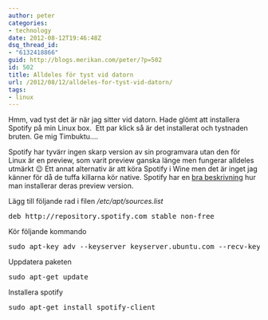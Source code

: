 ```yaml
---
author: peter
categories:
- technology
date: 2012-08-12T19:46:48Z
dsq_thread_id:
- "6132418866"
guid: http://blogs.merikan.com/peter/?p=502
id: 502
title: Alldeles för tyst vid datorn
url: /2012/08/12/alldeles-for-tyst-vid-datorn/
tags:
- linux
---
```


Hmm, vad tyst det är när jag sitter vid datorn. Hade glömt att installera Spotify på min Linux box.  Ett par klick så är det installerat och tystnaden bruten. Ge mig Timbuktu&#8230;.

Spotify har tyvärr ingen skarp version av sin programvara utan den för Linux är en preview, som varit preview ganska länge men fungerar alldeles utmärkt 😉 Ett annat alternativ är att köra Spotify i Wine men det är inget jag känner för då de tuffa killarna kör native. Spotify har en [bra beskrivning](http://www.spotify.com/se/download/previews/) hur man installerar deras preview version.

Lägg till följande rad i filen _/etc/apt/sources.list_

<pre class="brush: bash; title: ; notranslate" title="">deb http://repository.spotify.com stable non-free
</pre>

Kör följande kommando

<pre class="brush: bash; title: ; notranslate" title="">sudo apt-key adv --keyserver keyserver.ubuntu.com --recv-keys 94558F59
</pre>

Uppdatera paketen

<pre class="brush: bash; title: ; notranslate" title="">sudo apt-get update
</pre>

Installera spotify

<pre class="brush: bash; title: ; notranslate" title="">sudo apt-get install spotify-client
</pre>
